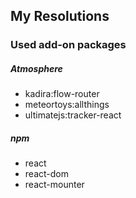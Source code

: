 ## My Resolutions

### Used add-on packages

##### Atmosphere

- kadira:flow-router
- meteortoys:allthings
- ultimatejs:tracker-react

##### npm

- react
- react-dom
- react-mounter
